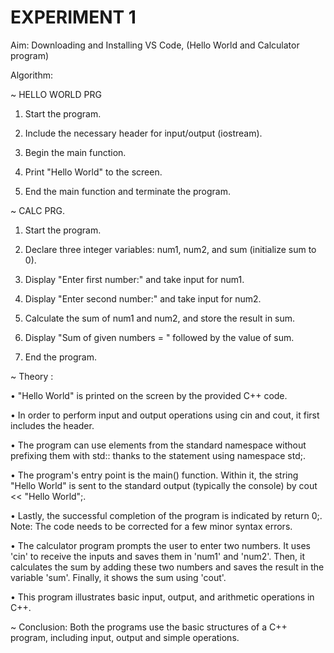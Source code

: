 # EXPERIMENT 1

Aim: Downloading and Installing VS Code, (Hello World and Calculator program)

Algorithm:

~ HELLO WORLD PRG

1. Start the program.

2. Include the necessary header for input/output (iostream).

3. Begin the main function.

4. Print "Hello World" to the screen.

5. End the main function and terminate the program.

~ CALC PRG.

1. Start the program.

2. Declare three integer variables: num1, num2, and sum (initialize sum to 0).

3. Display "Enter first number:" and take input for num1.

4. Display "Enter second number:" and take input for num2.

5. Calculate the sum of num1 and num2, and store the result in sum.

6. Display "Sum of given numbers = " followed by the value of sum.

7. End the program.

~ Theory :

• "Hello World" is printed on the screen by the provided C++ code.

• In order to perform input and output operations using cin and cout, it first includes the header.

• The program can use elements from the standard namespace without prefixing them with std:: thanks to the statement using namespace std;.

• The program's entry point is the main() function. Within it, the string "Hello World" is sent to the standard output (typically the console) by cout << "Hello World";.

• Lastly, the successful completion of the program is indicated by return 0;. Note: The code needs to be corrected for a few minor syntax errors.

• The calculator program prompts the user to enter two numbers. It uses 'cin' to receive the inputs and saves them in 'num1' and 'num2'. Then, it calculates the sum by adding these two numbers and saves the result in the variable 'sum'. Finally, it shows the sum using 'cout'.

• This program illustrates basic input, output, and arithmetic operations in C++.

~ Conclusion: Both the programs use the basic structures of a C++ program, including input, output and simple operations.


